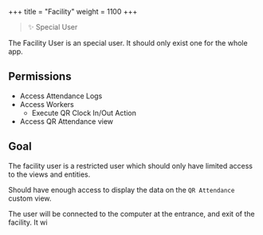+++
title = "Facility"
weight = 1100
+++

> ✨ Special User

The Facility User is an special user. It should only exist one for the whole app.

## Permissions

- Access Attendance Logs
- Access Workers
  - Execute QR Clock In/Out Action
- Access QR Attendance view

## Goal

The facility user is a restricted user which should only have limited access to
the views and entities.

Should have enough access to display the data on the `QR Attendance` custom view.

The user will be connected to the computer at the entrance, and exit of the
facility. It wi